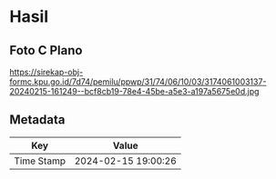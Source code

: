 # Hasil

## Foto C Plano

https://sirekap-obj-formc.kpu.go.id/7d74/pemilu/ppwp/31/74/06/10/03/3174061003137-20240215-161249--bcf8cb19-78e4-45be-a5e3-a197a5675e0d.jpg


## Metadata

| Key        | Value               |
| ---------- | ------------------- |
| Time Stamp | 2024-02-15 19:00:26 |



